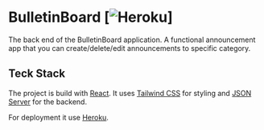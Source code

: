 # BulletinBoard [![Heroku](https://heroku-badge.herokuapp.com/?app=heroku-badge)]

The back end of the BulletinBoard application. A functional announcement app that you can create/delete/edit announcements to specific category.

## Teck Stack

The project is build with [React](https://reactjs.org/). It uses [Tailwind CSS](https://tailwindcss.com/) for styling and [JSON Server](https://www.npmjs.com/package/json-server) for the backend.

For deployment it use [Heroku](https://www.heroku.com/).


